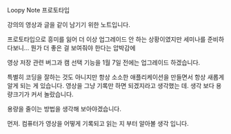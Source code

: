 Loopy Note 프로토타입

강의의 영상과 글을 같이 남기기 위한 노트입니다.

프로토타입으로 흥미를 잃어 더 이상 업그레이드 안 하는 상황이였지만
세미나를 준비하다보니... 뭔가 더 좋은 걸 보여줘야 한다는 압박감에

영상 저장 관련 버그과 캠 선택 기능을 1월 7일 전에는 업그레이드 하겠습니다.

특별히 코딩을 잘하는 것도 아니지만 항상 소소한
애플리케이션을 만들면서 항상 새롭게 알게 되는 게 있습니다.
영상을 그냥 기록만 하면 되겠지라고 생각했는 데.
생각 보다 용량크기가 커서 놀랐습니다.

용량을 줄이는 방법을 생각해 보아야겠습니다.

먼저. 컴퓨터가 영상을 어떻게 기록되고 읽는 지 부터 알아볼 생각 입니다.
